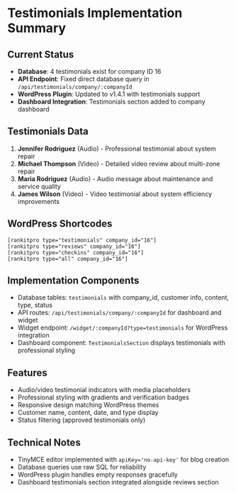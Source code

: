 # Testimonials Implementation Summary

## Current Status
- **Database**: 4 testimonials exist for company ID 16
- **API Endpoint**: Fixed direct database query in `/api/testimonials/company/:companyId`
- **WordPress Plugin**: Updated to v1.4.1 with testimonials support
- **Dashboard Integration**: Testimonials section added to company dashboard

## Testimonials Data
1. **Jennifer Rodriguez** (Audio) - Professional testimonial about system repair
2. **Michael Thompson** (Video) - Detailed video review about multi-zone repair
3. **Maria Rodriguez** (Audio) - Audio message about maintenance and service quality
4. **James Wilson** (Video) - Video testimonial about system efficiency improvements

## WordPress Shortcodes
```
[rankitpro type="testimonials" company_id="16"]
[rankitpro type="reviews" company_id="16"] 
[rankitpro type="checkins" company_id="16"]
[rankitpro type="all" company_id="16"]
```

## Implementation Components
- Database tables: `testimonials` with company_id, customer info, content, type, status
- API routes: `/api/testimonials/company/:companyId` for dashboard and widget
- Widget endpoint: `/widget/:companyId?type=testimonials` for WordPress integration
- Dashboard component: `TestimonialsSection` displays testimonials with professional styling

## Features
- Audio/video testimonial indicators with media placeholders
- Professional styling with gradients and verification badges
- Responsive design matching WordPress themes
- Customer name, content, date, and type display
- Status filtering (approved testimonials only)

## Technical Notes
- TinyMCE editor implemented with `apiKey='no-api-key'` for blog creation
- Database queries use raw SQL for reliability
- WordPress plugin handles empty responses gracefully
- Dashboard testimonials section integrated alongside reviews section